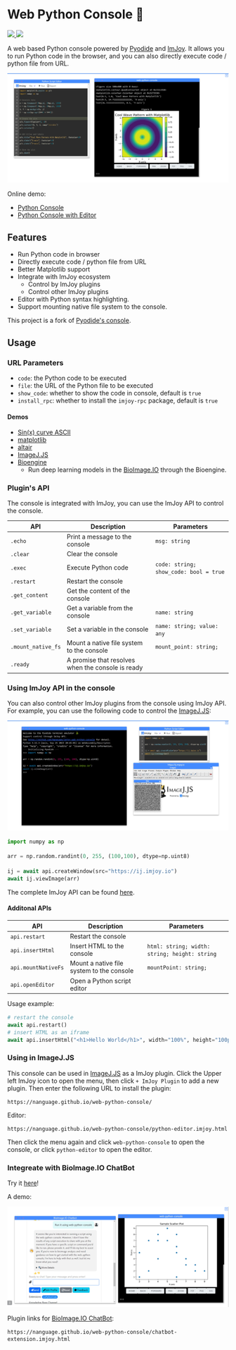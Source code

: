 # Web Python Console 🐍

<a href="https://nanguage.github.io/web-python-console/">
    <img src="https://img.shields.io/badge/online-demo-blue" />
</a>
<a href="https://imjoy.io/lite?plugin=https://nanguage.github.io/web-python-console/python-editor.imjoy.html">
    <img src="https://img.shields.io/badge/demo-with_editor-blue" />
</a>

A web based Python console powered by [Pyodide](https://github.com/pyodide/pyodide) and [ImJoy](https://imjoy.io/#/).
It allows you to run Python code in the browser, and you can also directly execute code / python file from URL.

![demo](./editor_demo.png)

Online demo:
- [Python Console](https://nanguage.github.io/web-python-console/)
- [Python Console with Editor](https://imjoy.io/lite?plugin=https://nanguage.github.io/web-python-console/python-editor.imjoy.html)

## Features

- Run Python code in browser
- Directly execute code / python file from URL
- Better Matplotlib support
- Integrate with ImJoy ecosystem
    + Control by ImJoy plugins
    + Control other ImJoy plugins
- Editor with Python syntax highlighting.
- Support mounting native file system to the console.

This project is a fork of [Pyodide's console](https://github.com/pyodide/pyodide/blob/main/src/templates/console.html).


## Usage

### URL Parameters

- `code`: the Python code to be executed
- `file`: the URL of the Python file to be executed
- `show_code`: whether to show the code in console, default is `true`
- `install_rpc`: whether to install the `imjoy-rpc` package, default is `true`

#### Demos

+ [Sin(x) curve ASCII](https://nanguage.github.io/web-python-console/?file=https://nanguage.github.io/web-python-console/test.py)
+ [matplotlib](https://nanguage.github.io/web-python-console/?file=https://nanguage.github.io/web-python-console/test_matplotlib.py)
+ [altair](https://nanguage.github.io/web-python-console/?file=https://nanguage.github.io/web-python-console/test_altair.py)
+ [ImageJ.JS](https://nanguage.github.io/web-python-console/?file=https://nanguage.github.io/web-python-console/test_ij.py)
+ [Bioengine](https://nanguage.github.io/web-python-console/?file=https://nanguage.github.io/web-python-console/test_bioengine.py)
    * Run deep learning models in the [BioImage.IO](https://bioimage.io/#/) through the Bioengine.

### Plugin's API

The console is integrated with ImJoy, you can use the ImJoy API to control the console.

| API | Description | Parameters |
| --- | --- | --- |
| `.echo` | Print a message to the console | `msg: string` |
| `.clear` | Clear the console | |
| `.exec` | Execute Python code | `code: string; show_code: bool = true` |
| `.restart` | Restart the console | |
| `.get_content` | Get the content of the console | |
| `.get_variable` | Get a variable from the console | `name: string` |
| `.set_variable` | Set a variable in the console | `name: string; value: any` |
| `.mount_native_fs` | Mount a native file system to the console | `mount_point: string;` |
| `.ready` | A promise that resolves when the console is ready | |

### Using ImJoy API in the console

You can also control other ImJoy plugins from the console using ImJoy API.
For example, you can use the following code to control the [ImageJ.JS](https://ij.imjoy.io):


![demo](./imagej_demo.png)


```python
import numpy as np

arr = np.random.randint(0, 255, (100,100), dtype=np.uint8)

ij = await api.createWindow(src="https://ij.imjoy.io")
await ij.viewImage(arr)
```

The complete ImJoy API can be found [here](https://imjoy.io/docs/#/api?id=api-functions).

#### Additonal APIs

| API | Description | Parameters |
| --- | --- | --- |
| `api.restart` | Restart the console | |
| `api.insertHtml` | Insert HTML to the console | `html: string; width: string; height: string` |
| `api.mountNativeFs` | Mount a native file system to the console | `mountPoint: string;` |
| `api.openEditor` | Open a Python script editor | |

Usage example:

```python
# restart the console
await api.restart()
# insert HTML as an iframe
await api.insertHtml("<h1>Hello World</h1>", width="100%", height="100px")
```

### Using in ImageJ.JS

This console can be used in [ImageJ.JS](https://ij.imjoy.io) as a ImJoy plugin.
Click the Upper left ImJoy icon to open the menu, then click `+ ImJoy Plugin` to add a new plugin. Then enter the following URL to install the plugin:

```
https://nanguage.github.io/web-python-console/
```

Editor:

```
https://nanguage.github.io/web-python-console/python-editor.imjoy.html
```

Then click the menu again and click `web-python-console` to open the console, or click `python-editor` to open the editor.

### Integreate with BioImage.IO ChatBot

Try it [here](https://imjoy.io/lite?plugin=https://nanguage.github.io/web-python-console/chatbot-extension.imjoy.html)!

A demo:

![demo](./chatbot_demo_1.png)

Plugin links for [BioImage.IO ChatBot](https://bioimage.io/chat/):

```
https://nanguage.github.io/web-python-console/chatbot-extension.imjoy.html
```
